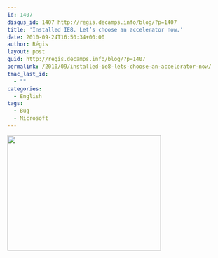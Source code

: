 ```yaml
---
id: 1407
disqus_id: 1407 http://regis.decamps.info/blog/?p=1407
title: 'Installed IE8. Let’s choose an accelerator now.'
date: 2010-09-24T16:50:34+00:00
author: Régis
layout: post
guid: http://regis.decamps.info/blog/?p=1407
permalink: /2010/09/installed-ie8-lets-choose-an-accelerator-now/
tmac_last_id:
  - ""
categories:
  - English
tags:
  - Bug
  - Microsoft
---
```

[<img src="/blog/wp-content/uploads/2010/09/screenshot-microsoft-ie8-accelerators-350x263.png" alt="" title="screenshot-microsoft-ie8-accelerators" width="350" height="263" class="alignnone size-medium wp-image-1408" srcset="/blog/wp-content/uploads/2010/09/screenshot-microsoft-ie8-accelerators-350x263.png 350w, /blog/wp-content/uploads/2010/09/screenshot-microsoft-ie8-accelerators-1024x772.png 1024w, /blog/wp-content/uploads/2010/09/screenshot-microsoft-ie8-accelerators.png 1062w" sizes="(max-width: 350px) 100vw, 350px" />](/blog/wp-content/uploads/2010/09/screenshot-microsoft-ie8-accelerators.png)
